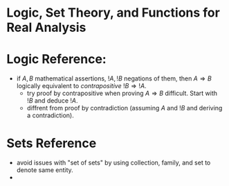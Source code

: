# Logic, Set Theory, and Functions for Real Analysis


# Logic Reference:
- if $A,B$ mathematical assertions, $!A,!B$ negations of them, then $A \Rightarrow B$ logically equivalent to *contrapositive* $!B \Rightarrow !A$. 
  - try proof by contrapositive when proving $A \Rightarrow B$ difficult. Start with $!B$ and deduce $!A$. 
  - diffrent from proof by contradiction (assuming $A$ and $!B$ and deriving a contradiction). 

# Sets Reference
- avoid issues with "set of sets" by using collection, family, and set to denote same entity. 
- 